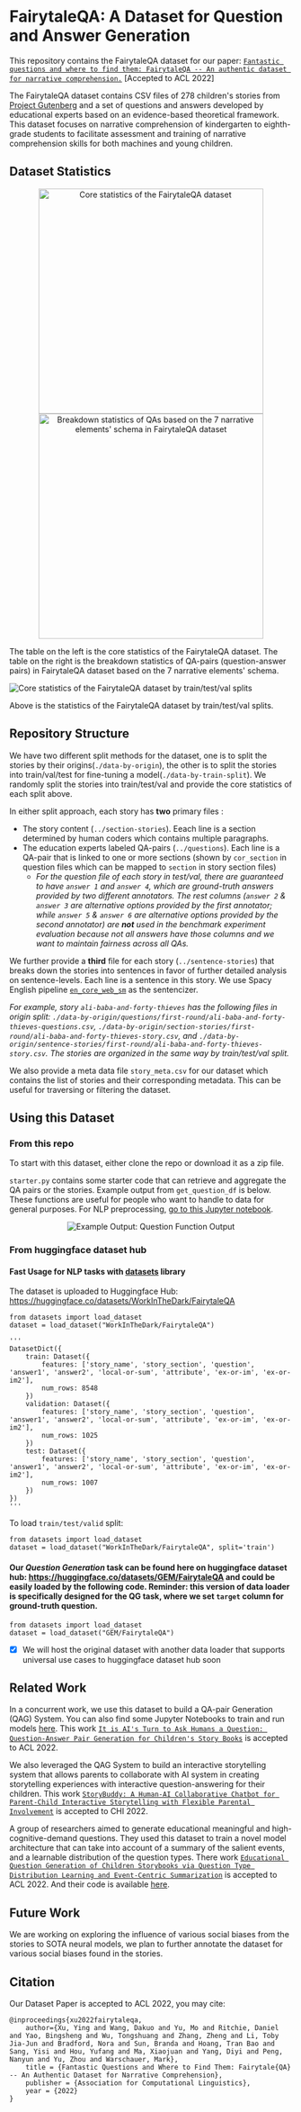 # FairytaleQA: A Dataset for Question and Answer Generation

This repository contains the FairytaleQA dataset for our paper: [```Fantastic questions and where to find them: FairytaleQA -- An authentic dataset for narrative comprehension.```](https://arxiv.org/abs/2203.13947) [Accepted to ACL 2022]

The FairytaleQA dataset contains CSV files of 278 children's stories from [Project Gutenberg](https://www.gutenberg.org/) and a set of questions and answers developed by educational experts based on an evidence-based theoretical framework. This dataset focuses on narrative comprehension of kindergarten to eighth-grade students to facilitate assessment and training of narrative comprehension skills for both machines and young children. 

## Dataset Statistics

<!-- ![](img/core_stats.png "Core statistics of the FairytaleQA dataset" ) -->
<!-- ![](img/breakdown_stats.png "Breakdown statistics of QAs based on the 7 narrative elements' schema in FairytaleQA dataset") -->
<!-- ![](img/core_train_stats.png "Core statistics of the FairytaleQA dataset by train/test/val splits") -->

<p align="middle">
    <img src="img/core_stats.png" alt="Core statistics of the FairytaleQA dataset" width="400"/>
    <img src="img/breakdown_stats.png" alt="Breakdown statistics of QAs based on the 7 narrative elements' schema in FairytaleQA dataset" width="400"/>
</p>

The table on the left is the core statistics of the FairytaleQA dataset. The table on the right is the breakdown statistics of QA-pairs (question-answer pairs) in FairytaleQA dataset based on the 7 narrative elements' schema.

<!-- <img src="img/core_stats.png" alt="Core statistics of the FairytaleQA dataset" width="400"/>

Above is the core statistics of the FairytaleQA dataset. 

<img src="img/breakdown_stats.png" alt="Breakdown statistics of QAs based on the 7 narrative elements' schema in FairytaleQA dataset" width="400"/>

Above is the breakdown statistics of QAs in FairytaleQA dataset based on the 7 narrative elements' schema. -->

<img src="img/core_train_stats.png" alt="Core statistics of the FairytaleQA dataset by train/test/val splits" />

Above is the statistics of the FairytaleQA dataset by train/test/val splits.


## Repository Structure

We have two different split methods for the dataset, one is to split the stories by their origins(```./data-by-origin```), the other is to split the stories into train/val/test for fine-tuning a model(```./data-by-train-split```). We randomly split the stories into train/test/val and provide the core statistics of each split above. 

In either split approach, each story has **two** primary files : 
- The story content (```../section-stories```). Eeach line is a section determined by human coders which contains multiple paragraphs. 
- The education experts labeled QA-pairs (```../questions```). Each line is a QA-pair that is linked to one or more sections (shown by ```cor_section``` in question files which can be mapped to ```section``` in story section files)
    - *For the question file of each story in test/val, there are guaranteed to have ```answer 1``` and ```answer 4```, which are ground-truth answers provided by two different annotators. The rest columns (```answer 2``` & ```answer 3``` are alternative options provided by the first annotator; while ```answer 5``` & ```answer 6``` are alternative options provided by the second annotator) are **not** used in the benchmark experiment evaluation because not all answers have those columns and we want to maintain fairness across all QAs.*

We further provide a **third** file for each story (```../sentence-stories```) that breaks down the stories into sentences in favor of further detailed analysis on sentence-levels. Each line is a sentence in this story. We use Spacy English pipeline [```en_core_web_sm```](https://spacy.io/models/en) as the sentencizer.  

*For example, story ```ali-baba-and-forty-thieves``` has the following files in origin split: 
```./data-by-origin/questions/first-round/ali-baba-and-forty-thieves-questions.csv```,
```./data-by-origin/section-stories/first-round/ali-baba-and-forty-thieves-story.csv```, and 
```./data-by-origin/sentence-stories/first-round/ali-baba-and-forty-thieves-story.csv```. The stories are organized in the same way by train/test/val split.*

We also provide a meta data file ```story_meta.csv``` for our dataset which contains the list of stories and their corresponding metadata. This can be useful for traversing or filtering the dataset.


## Using this Dataset

### From this repo

To start with this dataset, either clone the repo or download it as a zip file.

`starter.py` contains some starter code that can retrieve and aggregate the QA pairs or the stories. Example output from `get_question_df` is below. These functions are useful for people who want to handle to data for general purposes. For NLP preprocessing, [go to this Jupyter notebook](https://github.com/WorkInTheDark/FairytaleQA_QAG_System/blob/main/0_Pre_processing_the_original_data.ipynb).

<p align="middle">
    <img src="img/starter_ex_output.png" alt="Example Output: Question Function Output"/>
</p>

### From huggingface dataset hub


#### Fast Usage for NLP tasks with [datasets](https://github.com/huggingface/datasets) library
The dataset is uploaded to Huggingface Hub: https://huggingface.co/datasets/WorkInTheDark/FairytaleQA
```
from datasets import load_dataset
dataset = load_dataset("WorkInTheDark/FairytaleQA")

'''
DatasetDict({
    train: Dataset({
        features: ['story_name', 'story_section', 'question', 'answer1', 'answer2', 'local-or-sum', 'attribute', 'ex-or-im', 'ex-or-im2'],
        num_rows: 8548
    })
    validation: Dataset({
        features: ['story_name', 'story_section', 'question', 'answer1', 'answer2', 'local-or-sum', 'attribute', 'ex-or-im', 'ex-or-im2'],
        num_rows: 1025
    })
    test: Dataset({
        features: ['story_name', 'story_section', 'question', 'answer1', 'answer2', 'local-or-sum', 'attribute', 'ex-or-im', 'ex-or-im2'],
        num_rows: 1007
    })
})
'''
```

To load ```train/test/valid``` split: 
```
from datasets import load_dataset
dataset = load_dataset("WorkInTheDark/FairytaleQA", split='train')
```






#### Our ***Question Generation*** task can be found here on huggingface dataset hub: https://huggingface.co/datasets/GEM/FairytaleQA and could be easily loaded by the following code. **Reminder: this version of data loader is specifically designed for the QG task,** where we set ```target``` column for ground-truth question.

```
from datasets import load_dataset
dataset = load_dataset("GEM/FairytaleQA")
```

- [x] We will host the original dataset with another data loader that supports universal use cases to huggingface dataset hub soon


## Related Work

In a concurrent work, we use this dataset to build a QA-pair Generation (QAG) System. You can also find some Jupyter Notebooks to train and run models [here](https://github.com/WorkInTheDark/FairytaleQA_QAG_System). This work [```It is AI's Turn to Ask Humans a Question: Question-Answer Pair Generation for Children's Story Books```](https://arxiv.org/abs/2109.03423) is accepted to ACL 2022.

We also leveraged the QAG System to build an interactive storytelling system that allows parents to collaborate with AI system in creating storytelling experiences with interactive question-answering for their children. This work [```StoryBuddy: A Human-AI Collaborative Chatbot for Parent-Child Interactive Storytelling with Flexible Parental Involvement```](https://arxiv.org/abs/2202.06205) is accepted to CHI 2022.

A group of researchers aimed to generate educational meaningful and high-cognitive-demand questions. They used this dataset to train a novel model architecture that can take into account of a summary of the salient events, and a learnable distribution of the question types. There work [```Educational Question Generation of Children Storybooks via Question Type Distribution Learning and Event-Centric Summarization```](https://arxiv.org/abs/2203.14187) is accepted to ACL 2022.  And their code is available [here](https://github.com/zhaozj89/Educational-Question-Generation).

## Future Work

We are working on exploring the influence of various social biases from the stories to SOTA neural models, we plan to further annotate the dataset for various social biases found in the stories.

## Citation
Our Dataset Paper is accepted to ACL 2022, you may cite:
```
@inproceedings{xu2022fairytaleqa,
    author={Xu, Ying and Wang, Dakuo and Yu, Mo and Ritchie, Daniel and Yao, Bingsheng and Wu, Tongshuang and Zhang, Zheng and Li, Toby Jia-Jun and Bradford, Nora and Sun, Branda and Hoang, Tran Bao and Sang, Yisi and Hou, Yufang and Ma, Xiaojuan and Yang, Diyi and Peng, Nanyun and Yu, Zhou and Warschauer, Mark},
    title = {Fantastic Questions and Where to Find Them: Fairytale{QA} -- An Authentic Dataset for Narrative Comprehension},
    publisher = {Association for Computational Linguistics},
    year = {2022}
}
```
